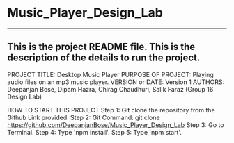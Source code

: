 # Music_Player_Design_Lab

------------------------------------------------------------------------
This is the project README file. This is the description of the details to run the project.
------------------------------------------------------------------------

PROJECT TITLE: Desktop Music Player
PURPOSE OF PROJECT: Playing audio files on an mp3 music player.
VERSION or DATE: Version 1
AUTHORS: Deepanjan Bose, Dipam Hazra, Chirag Chaudhuri, Salik Faraz (Group 16 Design Lab)

HOW TO START THIS PROJECT
Step 1: Git clone the repository from the Github Link provided.
Step 2: Git Command: git clone https://github.com/DeepanjanBose/Music_Player_Design_Lab
Step 3: Go to Terminal.
Step 4: Type 'npm install'.
Step 5: Type 'npm start'.

